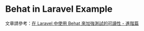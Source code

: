 # Behat in Laravel Example

文章請參考：[在 Laravel 中使用 Behat 來加強測試的可讀性 - 進階篇](https://jaceju.net/2018-11-09-behat-in-laravel-advance/)